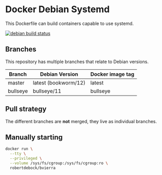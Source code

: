 Docker Debian Systemd
=====================

This Dockerfile can build containers capable to use systemd.

[![debian build status](https://img.shields.io/docker/cloud/build/bvierra/debian.svg)](https://hub.docker.com/repository/docker/bvierra/debian)

Branches
--------

This repository has multiple branches that relate to Debian versions.

|Branch  |Debian Version      |Docker image tag|
|--------|--------------------|----------------|
|master  |latest (bookworm/12)|latest          |
|bullseye|bullseye/11         |bullseye        |

Pull strategy
-------------

The different branches are **not** merged, they live as individual branches.

Manually starting
-----------------

```bash
docker run \
  --tty \
  --privileged \
  --volume /sys/fs/cgroup:/sys/fs/cgroup:ro \
  robertdebock/bvierra
```
